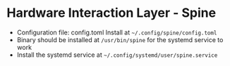 # Hardware Interaction Layer - Spine
- Configuration file: config.toml
  Install at `~/.config/spine/config.toml`
- Binary should be installed at `/usr/bin/spine` for the systemd service to work
- Install the systemd service at `~/.config/systemd/user/spine.service`
